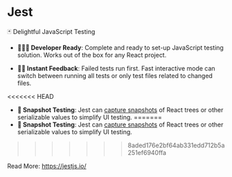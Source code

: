 # Jest

🃏 Delightful JavaScript Testing

- **👩🏻‍💻 Developer Ready**: Complete and ready to set-up JavaScript testing solution. Works out of the box for any React project.

- **🏃🏽 Instant Feedback**: Failed tests run first. Fast interactive mode can switch between running all tests or only test files related to changed files.

<<<<<<< HEAD
- **📸 Snapshot Testing**: Jest can [capture snapshots](https://jestjs.io/docs/snapshot-testing) of React trees or other serializable values to simplify UI testing.
=======
- **📸 Snapshot Testing**: Jest can [capture snapshots](https://jestjs.io/docs/snapshot-testing.html) of React trees or other serializable values to simplify UI testing.
>>>>>>> 8aded176e2bf64ab331edd712b5a251ef6940ffa

Read More: https://jestjs.io/
